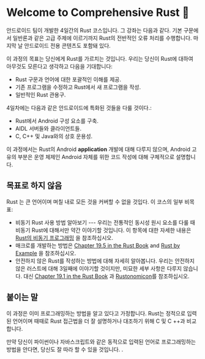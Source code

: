 # Welcome to Comprehensive Rust 🦀

안드로이드 팀이 개발한 4일간의 Rust 코스입니다. 그 강좌는 다음과 같다. 기본 구문에서 일반론과 같은 고급 주제에 이르기까지 Rust의 전반적인 오류 처리를 수행합니다. 마지막 날 안드로이드 전용 콘텐츠도 포함돼 있다.

이 과정의 목표는 당신에게 Rust를 가르치는 것입니다.
 우리는 당신이 Rust에 대하여 아무것도 모른다고 생각하고 다음을 기대합니다:

* Rust 구문과 언어에 대한 포괄적인 이해를 제공.
* 기존 프로그램을 수정하고 Rust에서 새 프로그램을 작성.
* 일반적인 Rust 관용구.

4일차에는 다음과 같은 안드로이드에 특화된 것들을 다룰 것이다.:

* Rust에서 Android 구성 요소를 구축.
* AIDL 서버들와 클라이언트들.
* C, C++ 및 Java와의 상호 운용성.

이 과정에서는 Rust의 Android **application** 개발에 대해 다루지 않으며, Android 고유의 부분은 운영 체제인 Android 자체를 위한 코드 작성에 대해 구체적으로 설명합니다. 

## 목표로 하지 않음

Rust 는 큰 언어이며 며칠 내로 모든 것을 커버할 수 없을 것입다.
이 코스의 일부 비목표:

* 비동기 Rust 사용 방법 알아보기 --- 우리는 전통적인 동시성 원시 요소를 다룰 때 비동기 Rust에 대해서만 약간 이야기할 것입니다. 이 항목에 대한 자세한 내용은 [Rust의 비동기 프로그래밍](https://rust-lang.github.io/async-book/) 을 참조하십시오.
* 매크로를 개발하는 방법은 [Chapter 19.5 in the Rust Book](https://doc.rust-lang.org/book/ch19-06-macros.html) and [Rust by Example](https://doc.rust-lang.org/rust-by-example/macros.html) 을 참조하십시오.
* 안전하지 않은 Rust를 작성하는 방법에 대해 자세히 알아봅니다. 우리는 안전하지 않은 러스트에 대해 3일째에 이야기할 것이지만, 미묘한 세부 사항은 다루지 않습니다. 대신 [Chapter 19.1 in the Rust Book](https://doc.rust-lang.org/book/ch19-01-unsafe-rust.html) 과 [Rustonomicon](https://doc.rust-lang.org/nomicon/)를 참조하십시오.

## 붙이는 말

이 과정은 이미 프로그래밍하는 방법을 알고 있다고 가정합니다. Rust는 정적으로 입력 된 언어이며 때때로 Rust 접근법을 더 잘 설명하거나 대조하기 위해 C 및 C ++과 비교합니다.

만약 당신이 파이썬이나 자바스크립트와 같은 동적으로 입력된 언어로 프로그래밍하는 방법을 안다면, 당신도 잘 따라 할 수 있을 것입니다.
.
